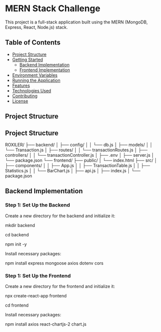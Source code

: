# MERN Stack Challenge 

This project is a full-stack application built using the MERN (MongoDB, Express, React, Node.js) stack. 

## Table of Contents

- [Project Structure](#project-structure)
- [Getting Started](#getting-started)
  - [Backend Implementation](#backend-implementation)
  - [Frontend Implementation](#frontend-implementation)
- [Environment Variables](#environment-variables)
- [Running the Application](#running-the-application)
- [Features](#features)
- [Technologies Used](#technologies-used)
- [Contributing](#contributing)
- [License](#license)

## Project Structure
## Project Structure
ROXILER/
├── backend/
│   ├── config/
│   │   └── db.js
│   ├── models/
│   │   └── Transaction.js
│   ├── routes/
│   │   └── transactionRoutes.js
│   ├── controllers/
│   │   └── transactionController.js
│   ├── .env
│   ├── server.js
│   └── package.json
└── frontend/
    ├── public/
    │   └── index.html
    ├── src/
    │   ├── components/
    │   │   ├── App.js
    │   │   ├── TransactionTable.js
    │   │   ├── Statistics.js
    │   │   └── BarChart.js
    │   ├── api.js
    │   ├── index.js
    │   └── package.json


## Backend Implementation
### Step 1: Set Up the Backend
Create a new directory for the backend and initialize it:

mkdir backend

cd backend

npm init -y

Install necessary packages:

npm install express mongoose axios dotenv cors

### Step 1: Set Up the Frontend
Create a new directory for the frontend and initialize it:

npx create-react-app frontend

cd frontend

Install necessary packages:

npm install axios react-chartjs-2 chart.js

